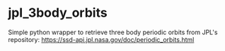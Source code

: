 # jpl_3body_orbits
Simple python wrapper to retrieve three body periodic orbits from JPL's repository: https://ssd-api.jpl.nasa.gov/doc/periodic_orbits.html
